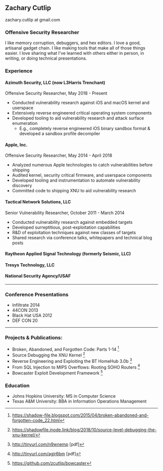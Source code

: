 ## Zachary Cutlip
zachary.cutlip at gmail.com

### Offensive Security Researcher

I like memory corruption, debuggers, and hex editors. I love a good, artisanal gadget chain. I like making tools that make all of those things easier. I love sharing what I've learned with others either in person, in writing, or doing technical presentations.

### Experience

#### **Azimuth Security, LLC** (now L3Harris Trenchant)

Offensive Security Researcher, May 2018 - Present

- Conducted vulnerability research against iOS and macOS kernel and userspace
- Extensively reverse engineered critical operating system components
- Developed tooling to aid vulnerability research and attack surface enumeration
  - E.g., completely reverse engineered iOS binary sandbox format & developed a sandbox profile decompiler

#### **Apple, Inc.**

Offensive Security Researcher, May 2014 - April 2018

- Analyzed numerous Apple technologies to catch vulnerabilities before shipping
- Audited kernel, security critical firmware, and userspace components
- Developed tooling and instrumentation to automate vulnerability discovery
- Committed code to shipping XNU to aid vulnerability research

#### **Tactical Network Solutions, LLC**

Senior Vulnerability Researcher, October 2011 - March 2014

- Conducted vulnerability research against embedded targets
- Developed surreptitious, post-exploitation capabilities
- R&D of exploitation techniques against new classes of targets
- Shared research via conference talks, whitepapers and technical blog posts


#### **Raytheon Applied Signal Technology (formerly Seismic, LLC)**

#### **Tresys Technology, LLC**

#### **National Security Agency/USAF**

-----

  ### Conference Presentations

  * Infiltrate 2014
  * 44CON 2013
  * Black Hat USA 2012
  * DEF CON 20



-----


  ### Projects & Publications:

  * Broken, Abandoned, and Forgotten Code: Parts 1-14 [^1]
  * Source Debugging the XNU Kernel [^2]
  * Reverse Engineering and Exploiting the BT HomeHub 3.0b [^3]
  * From SQL Injection to MIPS Overflows: Rooting SOHO Routers [^4]
  * Bowcaster Exploit Development Framework [^5]

  ### Education

  * Johns Hopkins University: MS in Computer Science
  * Texas A&M University: BBA in Information Operations Management

[^1]: https://shadow-file.blogspot.com/2015/04/broken-abandoned-and-forgotten-code_22.html
[^2]: https://shadowfile.inode.link/blog/2018/10/source-level-debugging-the-xnu-kernel/
[^3]: <http://tinyurl.com/n9wnemp> [pdf]
[^4]: <http://tinyurl.com/agjr6bm> [pdf]
[^5]: https://github.com/zcutlip/bowcaster
